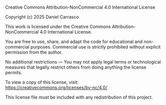 Creative Commons Attribution-NonCommercial 4.0 International License

Copyright (c) 2025 Daniel Carrasco

This work is licensed under the Creative Commons Attribution-NonCommercial 4.0 International License.

You are free to use, share, and adapt the code for educational and non-commercial purposes.
Commercial use is strictly prohibited without explicit permission from the author.

No additional restrictions — You may not apply legal terms or technological measures that legally restrict others from doing anything the license permits.

To view a copy of this license, visit: https://creativecommons.org/licenses/by-nc/4.0/

This license file must be included with any redistribution of this project.